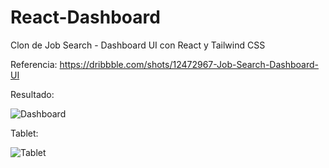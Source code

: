 # React-Dashboard
Clon de Job Search - Dashboard UI con React y Tailwind CSS

Referencia: https://dribbble.com/shots/12472967-Job-Search-Dashboard-UI

Resultado: 

![Dashboard](https://user-images.githubusercontent.com/105466130/229315670-7d1bb922-50d1-4e4c-aa5a-7e64982794b4.png)

Tablet: 

![Tablet](https://user-images.githubusercontent.com/105466130/229316231-4124ead0-08a5-4218-b499-0062f52cc649.png)
